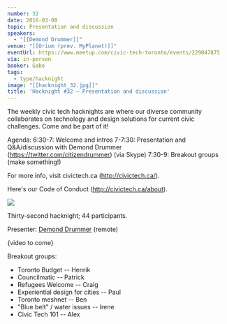 ```yaml
---
number: 32
date: 2016-03-08
topic: Presentation and discussion
speakers:
  - "[[Demond Drummer]]"
venue: "[[Orium (prev. MyPlanet)]]"
eventUrl: https://www.meetup.com/civic-tech-toronto/events/229047875
via: in-person
booker: Gabe
tags:
  - type/hacknight
image: "[[hacknight_32.jpg]]"
title: 'Hacknight #32 – Presentation and discussion'
---
```


The weekly civic tech hacknights are where our diverse community collaborates on technology and design solutions for current civic challenges. Come and be part of it!

Agenda:
6:30-7: Welcome and intros
7-7:30: Presentation and Q&A/discussion with Demond Drummer (https://twitter.com/citizendrummer) (via Skype)
7:30-9: Breakout groups (make something!)

For more info, visit civictech.ca (http://civictech.ca/).

Here's our Code of Conduct (http://civictech.ca/about).



![](https://mlydg0vejq30.i.optimole.com/w:800/h:600/q:mauto/f:best/https://civictech.ca/wp-content/uploads/2016/03/IMG_20160308_200128.jpg)

Thirty-second hacknight; 44 participants.

Presenter: [Demond Drummer](http://twitter.com/citizendrummer) (remote)

{video to come}

Breakout groups:
-   Toronto Budget -- Henrik
-   Councilmatic -- Patrick
-   Refugees Welcome -- Craig
-   Experiential design for cities -- Paul
-   Toronto meshnet -- Ben
-   "Blue belt" / water issues -- Irene
-   Civic Tech 101 -- Alex
